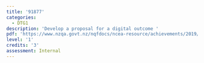 ```yaml
---
title: '91877'
categories:
  - DTG1
description: 'Develop a proposal for a digital outcome '
pdf: 'https://www.nzqa.govt.nz/nqfdocs/ncea-resource/achievements/2019/as91877.pdf'
level: '1'
credits: '3'
assessment: Internal
---
```


